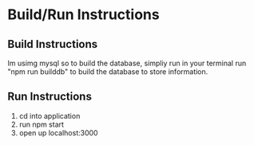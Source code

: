 # Build/Run Instructions

## Build Instructions
  Im usimg mysql so to build the database, simpliy run in your terminal run "npm run builddb" to build the database to store information.
## Run Instructions
1. cd into application
2. run npm start
3. open up localhost:3000
